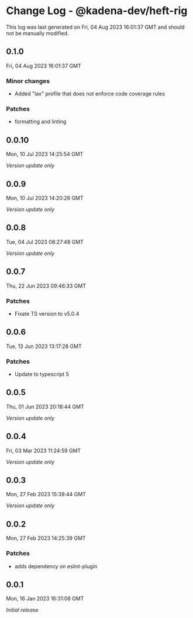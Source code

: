 # Change Log - @kadena-dev/heft-rig

This log was last generated on Fri, 04 Aug 2023 16:01:37 GMT and should not be manually modified.

## 0.1.0
Fri, 04 Aug 2023 16:01:37 GMT

### Minor changes

- Added "lax" profile that does not enforce code coverage rules

### Patches

- formatting and linting

## 0.0.10
Mon, 10 Jul 2023 14:25:54 GMT

_Version update only_

## 0.0.9
Mon, 10 Jul 2023 14:20:26 GMT

_Version update only_

## 0.0.8
Tue, 04 Jul 2023 08:27:48 GMT

_Version update only_

## 0.0.7
Thu, 22 Jun 2023 09:46:33 GMT

### Patches

- Fixate TS version to v5.0.4

## 0.0.6
Tue, 13 Jun 2023 13:17:28 GMT

### Patches

- Update to typescript 5

## 0.0.5
Thu, 01 Jun 2023 20:18:44 GMT

_Version update only_

## 0.0.4
Fri, 03 Mar 2023 11:24:59 GMT

_Version update only_

## 0.0.3
Mon, 27 Feb 2023 15:39:44 GMT

_Version update only_

## 0.0.2
Mon, 27 Feb 2023 14:25:39 GMT

### Patches

- adds dependency on eslint-plugin

## 0.0.1
Mon, 16 Jan 2023 16:31:08 GMT

_Initial release_

